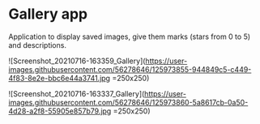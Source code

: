 # Gallery app
Application to display saved images, give them marks (stars from 0 to 5) and descriptions.  
  
![Screenshot_20210716-163359_Gallery](https://user-images.githubusercontent.com/56278646/125973855-944849c5-c449-4f83-8e2e-bbc6e44a3741.jpg =250x250)  
  
  
![Screenshot_20210716-163337_Gallery](https://user-images.githubusercontent.com/56278646/125973860-5a8617cb-0a50-4d28-a2f8-55905e857b79.jpg =250x250)
